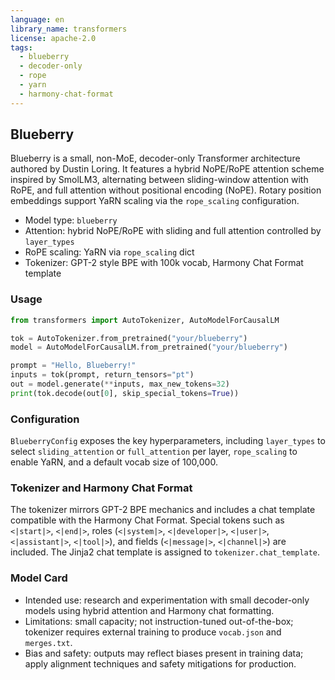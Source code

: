 ```yaml
---
language: en
library_name: transformers
license: apache-2.0
tags:
  - blueberry
  - decoder-only
  - rope
  - yarn
  - harmony-chat-format
---
```


## Blueberry

Blueberry is a small, non-MoE, decoder-only Transformer architecture authored by Dustin Loring. It features a hybrid NoPE/RoPE attention scheme inspired by SmolLM3, alternating between sliding-window attention with RoPE, and full attention without positional encoding (NoPE). Rotary position embeddings support YaRN scaling via the `rope_scaling` configuration.

- Model type: `blueberry`
- Attention: hybrid NoPE/RoPE with sliding and full attention controlled by `layer_types`
- RoPE scaling: YaRN via `rope_scaling` dict
- Tokenizer: GPT-2 style BPE with 100k vocab, Harmony Chat Format template

### Usage

```python
from transformers import AutoTokenizer, AutoModelForCausalLM

tok = AutoTokenizer.from_pretrained("your/blueberry")
model = AutoModelForCausalLM.from_pretrained("your/blueberry")

prompt = "Hello, Blueberry!"
inputs = tok(prompt, return_tensors="pt")
out = model.generate(**inputs, max_new_tokens=32)
print(tok.decode(out[0], skip_special_tokens=True))
```

### Configuration

`BlueberryConfig` exposes the key hyperparameters, including `layer_types` to select `sliding_attention` or `full_attention` per layer, `rope_scaling` to enable YaRN, and a default vocab size of 100,000.

### Tokenizer and Harmony Chat Format

The tokenizer mirrors GPT-2 BPE mechanics and includes a chat template compatible with the Harmony Chat Format. Special tokens such as `<|start|>`, `<|end|>`, roles (`<|system|>`, `<|developer|>`, `<|user|>`, `<|assistant|>`, `<|tool|>`), and fields (`<|message|>`, `<|channel|>`) are included. The Jinja2 chat template is assigned to `tokenizer.chat_template`.

### Model Card

- Intended use: research and experimentation with small decoder-only models using hybrid attention and Harmony chat formatting.
- Limitations: small capacity; not instruction-tuned out-of-the-box; tokenizer requires external training to produce `vocab.json` and `merges.txt`.
- Bias and safety: outputs may reflect biases present in training data; apply alignment techniques and safety mitigations for production.

